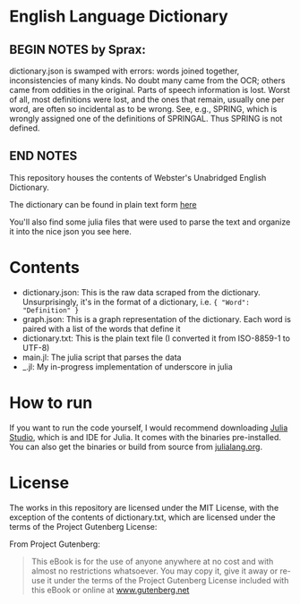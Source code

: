 English Language Dictionary
===========================

## BEGIN NOTES by Sprax: 
dictionary.json is swamped with errors: words joined together, inconsistencies
of many kinds.  No doubt many came from the OCR; others came from oddities in the original.
Parts of speech information is lost.  Worst of all, most definitions were lost, and the ones
that remain, usually one per word, are often so incidental as to be wrong.  See, e.g., SPRING,
which is wrongly assigned one of the definitions of SPRINGAL.  Thus SPRING is not defined.
## END NOTES

This repository houses the contents of Webster's Unabridged English Dictionary.

The dictionary can be found in plain text form [here](http://www.gutenberg.org/ebooks/29765)

You'll also find some julia files that were used to parse the text and organize it into the nice
json you see here.

# Contents
- dictionary.json: This is the raw data scraped from the dictionary. Unsurprisingly, it's in the format
of a dictionary, i.e. ```{ "Word": "Definition" }```
- graph.json: This is a graph representation of the dictionary. Each word is paired with a list of the
words that define it
- dictionary.txt: This is the plain text file (I converted it from ISO-8859-1 to UTF-8)
- main.jl: The julia script that parses the data
- _.jl: My in-progress implementation of underscore in julia

# How to run
If you want to run the code yourself, I would recommend downloading [Julia Studio](http://forio.com/julia),
which is and IDE for Julia. It comes with the binaries pre-installed. You can also get the binaries or build
from source from [julialang.org](http://julialang.org).

# License
The works in this repository are licensed under the MIT License, with the exception of the contents of dictionary.txt, which are licensed under the terms of the Project Gutenberg License:

From Project Gutenberg:
> This eBook is for the use of anyone anywhere at no cost and with
> almost no restrictions whatsoever.  You may copy it, give it away or
> re-use it under the terms of the Project Gutenberg License included
> with this eBook or online at www.gutenberg.net
